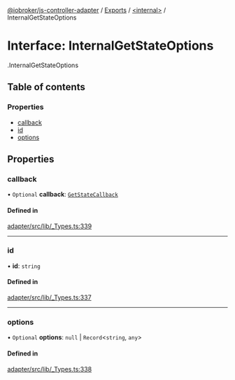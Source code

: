 [@iobroker/js-controller-adapter](../README.md) / [Exports](../modules.md) / [<internal\>](../modules/internal_.md) / InternalGetStateOptions

# Interface: InternalGetStateOptions

[<internal>](../modules/internal_.md).InternalGetStateOptions

## Table of contents

### Properties

- [callback](internal_.InternalGetStateOptions.md#callback)
- [id](internal_.InternalGetStateOptions.md#id)
- [options](internal_.InternalGetStateOptions.md#options)

## Properties

### callback

• `Optional` **callback**: [`GetStateCallback`](../modules/internal_.md#getstatecallback)

#### Defined in

[adapter/src/lib/_Types.ts:339](https://github.com/ioBroker/ioBroker.js-controller/blob/7dd079e8/packages/adapter/src/lib/_Types.ts#L339)

___

### id

• **id**: `string`

#### Defined in

[adapter/src/lib/_Types.ts:337](https://github.com/ioBroker/ioBroker.js-controller/blob/7dd079e8/packages/adapter/src/lib/_Types.ts#L337)

___

### options

• `Optional` **options**: ``null`` \| `Record`<`string`, `any`\>

#### Defined in

[adapter/src/lib/_Types.ts:338](https://github.com/ioBroker/ioBroker.js-controller/blob/7dd079e8/packages/adapter/src/lib/_Types.ts#L338)

